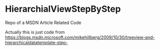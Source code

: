 # HierarchialViewStepByStep
Repo of a MSDN Article Related Code

Actually this is just code from https://blogs.msdn.microsoft.com/mikehillberg/2009/10/30/treeview-and-hierarchicaldatatemplate-step-

